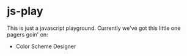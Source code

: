 js-play
=======

This is just a javascript playground. Currently we've got this little one pagers goin' on:

- Color Scheme Designer

